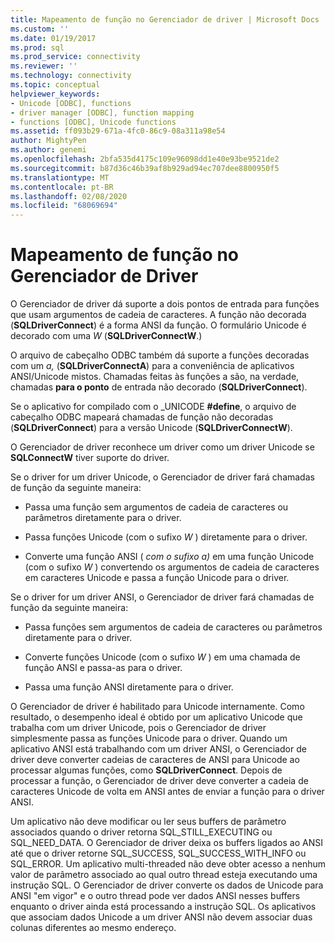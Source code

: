 ```yaml
---
title: Mapeamento de função no Gerenciador de driver | Microsoft Docs
ms.custom: ''
ms.date: 01/19/2017
ms.prod: sql
ms.prod_service: connectivity
ms.reviewer: ''
ms.technology: connectivity
ms.topic: conceptual
helpviewer_keywords:
- Unicode [ODBC], functions
- driver manager [ODBC], function mapping
- functions [ODBC], Unicode functions
ms.assetid: ff093b29-671a-4fc0-86c9-08a311a98e54
author: MightyPen
ms.author: genemi
ms.openlocfilehash: 2bfa535d4175c109e96098dd1e40e93be9521de2
ms.sourcegitcommit: b87d36c46b39af8b929ad94ec707dee8800950f5
ms.translationtype: MT
ms.contentlocale: pt-BR
ms.lasthandoff: 02/08/2020
ms.locfileid: "68069694"
---
```

# <a name="function-mapping-in-the-driver-manager"></a>Mapeamento de função no Gerenciador de Driver
O Gerenciador de driver dá suporte a dois pontos de entrada para funções que usam argumentos de cadeia de caracteres. A função não decorada (**SQLDriverConnect**) é a forma ANSI da função. O formulário Unicode é decorado com uma *W* (**SQLDriverConnectW**.)  
  
 O arquivo de cabeçalho ODBC também dá suporte a funções decoradas com um *a,* (**SQLDriverConnectA**) para a conveniência de aplicativos ANSI/Unicode mistos. Chamadas feitas às funções a são, na verdade, chamadas **para o ponto** de entrada não decorado (**SQLDriverConnect**).  
  
 Se o aplicativo for compilado com o _UNICODE **#define**, o arquivo de cabeçalho ODBC mapeará chamadas de função não decoradas (**SQLDriverConnect**) para a versão Unicode (**SQLDriverConnectW**).  
  
 O Gerenciador de driver reconhece um driver como um driver Unicode se **SQLConnectW** tiver suporte do driver.  
  
 Se o driver for um driver Unicode, o Gerenciador de driver fará chamadas de função da seguinte maneira:  
  
-   Passa uma função sem argumentos de cadeia de caracteres ou parâmetros diretamente para o driver.  
  
-   Passa funções Unicode (com o sufixo *W* ) diretamente para o driver.  
  
-   Converte uma função ANSI ( *com o sufixo a)* em uma função Unicode (com o sufixo *W* ) convertendo os argumentos de cadeia de caracteres em caracteres Unicode e passa a função Unicode para o driver.  
  
 Se o driver for um driver ANSI, o Gerenciador de driver fará chamadas de função da seguinte maneira:  
  
-   Passa funções sem argumentos de cadeia de caracteres ou parâmetros diretamente para o driver.  
  
-   Converte funções Unicode (com o sufixo *W* ) em uma chamada de função ANSI e passa-as para o driver.  
  
-   Passa uma função ANSI diretamente para o driver.  
  
 O Gerenciador de driver é habilitado para Unicode internamente. Como resultado, o desempenho ideal é obtido por um aplicativo Unicode que trabalha com um driver Unicode, pois o Gerenciador de driver simplesmente passa as funções Unicode para o driver. Quando um aplicativo ANSI está trabalhando com um driver ANSI, o Gerenciador de driver deve converter cadeias de caracteres de ANSI para Unicode ao processar algumas funções, como **SQLDriverConnect**. Depois de processar a função, o Gerenciador de driver deve converter a cadeia de caracteres Unicode de volta em ANSI antes de enviar a função para o driver ANSI.  
  
 Um aplicativo não deve modificar ou ler seus buffers de parâmetro associados quando o driver retorna SQL_STILL_EXECUTING ou SQL_NEED_DATA. O Gerenciador de driver deixa os buffers ligados ao ANSI até que o driver retorne SQL_SUCCESS, SQL_SUCCESS_WITH_INFO ou SQL_ERROR. Um aplicativo multi-threaded não deve obter acesso a nenhum valor de parâmetro associado ao qual outro thread esteja executando uma instrução SQL. O Gerenciador de driver converte os dados de Unicode para ANSI "em vigor" e o outro thread pode ver dados ANSI nesses buffers enquanto o driver ainda está processando a instrução SQL. Os aplicativos que associam dados Unicode a um driver ANSI não devem associar duas colunas diferentes ao mesmo endereço.
